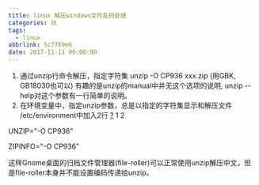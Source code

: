 ```yaml
---
title: linux 解压windows文件乱码处理
categories: 坑
tags:
  - linux
abbrlink: 5c7769e6
date: 2017-11-11 00:00:00
---
```

1. 通过unzip行命令解压，指定字符集
unzip -O CP936 xxx.zip (用GBK, GB18030也可以)
有趣的是unzip的manual中并无这个选项的说明, unzip --help对这个参数有一行简单的说明。
2. 在环境变量中，指定unzip参数，总是以指定的字符集显示和解压文件
/etc/environment中加入2行
[?](http://www.jb51.net/article/113961.htm#)
1
2

UNZIP="-O CP936"

ZIPINFO="-O CP936"

这样Gnome桌面的归档文件管理器(file-roller)可以正常使用unzip解压中文，但是file-roller本身并不能设置编码传递给unzip。
